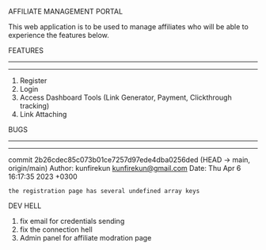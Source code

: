 AFFILIATE MANAGEMENT PORTAL

This web application is to be used to manage affiliates who will be able to experience the features below.

FEATURES
________
________

1. Register
2. Login
3. Access Dashboard Tools (Link Generator, Payment, Clickthrough tracking)
4. Link Attaching


BUGS
_____
_____
commit 2b26cdec85c073b01ce7257d97ede4dba0256ded (HEAD -> main, origin/main)
Author: kunfirekun <kunfirekun@gmail.com>
Date:   Thu Apr 6 16:17:35 2023 +0300

    the registration page has several undefined array keys


DEV HELL

 1. fix email for credentials sending
 2. fix the connection hell
 3. Admin panel for affiliate modration page
